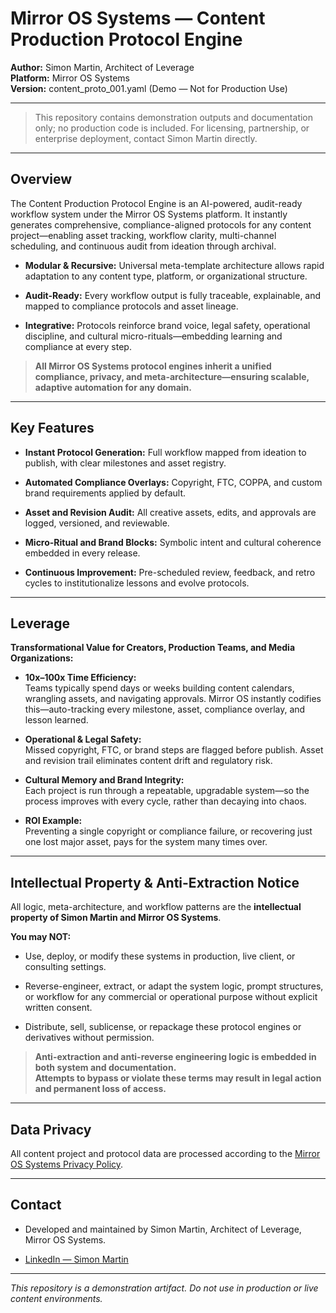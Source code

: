 # Mirror OS Systems — Content Production Protocol Engine

**Author:** Simon Martin, Architect of Leverage  
**Platform:** Mirror OS Systems  
**Version:** content_proto_001.yaml (Demo — Not for Production Use)

---

> This repository contains demonstration outputs and documentation only; no production code is included. For licensing, partnership, or enterprise deployment, contact Simon Martin directly.

---

## Overview

The Content Production Protocol Engine is an AI-powered, audit-ready workflow system under the Mirror OS Systems platform. It instantly generates comprehensive, compliance-aligned protocols for any content project—enabling asset tracking, workflow clarity, multi-channel scheduling, and continuous audit from ideation through archival.

- **Modular & Recursive:** Universal meta-template architecture allows rapid adaptation to any content type, platform, or organizational structure.
    
- **Audit-Ready:** Every workflow output is fully traceable, explainable, and mapped to compliance protocols and asset lineage.
    
- **Integrative:** Protocols reinforce brand voice, legal safety, operational discipline, and cultural micro-rituals—embedding learning and compliance at every step.
    

> **All Mirror OS Systems protocol engines inherit a unified compliance, privacy, and meta-architecture—ensuring scalable, adaptive automation for any domain.**

---

## Key Features

- **Instant Protocol Generation:** Full workflow mapped from ideation to publish, with clear milestones and asset registry.
    
- **Automated Compliance Overlays:** Copyright, FTC, COPPA, and custom brand requirements applied by default.
    
- **Asset and Revision Audit:** All creative assets, edits, and approvals are logged, versioned, and reviewable.
    
- **Micro-Ritual and Brand Blocks:** Symbolic intent and cultural coherence embedded in every release.
    
- **Continuous Improvement:** Pre-scheduled review, feedback, and retro cycles to institutionalize lessons and evolve protocols.
    

---

## Leverage

**Transformational Value for Creators, Production Teams, and Media Organizations:**

- **10x–100x Time Efficiency:**  
    Teams typically spend days or weeks building content calendars, wrangling assets, and navigating approvals. Mirror OS instantly codifies this—auto-tracking every milestone, asset, compliance overlay, and lesson learned.
    
- **Operational & Legal Safety:**  
    Missed copyright, FTC, or brand steps are flagged before publish. Asset and revision trail eliminates content drift and regulatory risk.
    
- **Cultural Memory and Brand Integrity:**  
    Each project is run through a repeatable, upgradable system—so the process improves with every cycle, rather than decaying into chaos.
    
- **ROI Example:**  
    Preventing a single copyright or compliance failure, or recovering just one lost major asset, pays for the system many times over.
    

---


## Intellectual Property & Anti-Extraction Notice

All logic, meta-architecture, and workflow patterns are the **intellectual property of Simon Martin and Mirror OS Systems**.

**You may NOT:**

- Use, deploy, or modify these systems in production, live client, or consulting settings.
    
- Reverse-engineer, extract, or adapt the system logic, prompt structures, or workflow for any commercial or operational purpose without explicit written consent.
    
- Distribute, sell, sublicense, or repackage these protocol engines or derivatives without permission.
    

> **Anti-extraction and anti-reverse engineering logic is embedded in both system and documentation.  
> Attempts to bypass or violate these terms may result in legal action and permanent loss of access.**


---
## Data Privacy

All content project and protocol data are processed according to the [Mirror OS Systems Privacy Policy](https://mirroros.systems/privacy).

---

## Contact

- Developed and maintained by Simon Martin, Architect of Leverage, Mirror OS Systems.
    
- [LinkedIn — Simon Martin](https://www.linkedin.com/in/simon-martin-b84392301/)
    

---

_This repository is a demonstration artifact. Do not use in production or live content environments._
